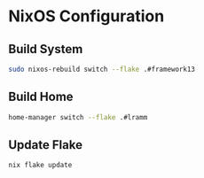 # NixOS Configuration

## Build System

```bash
sudo nixos-rebuild switch --flake .#framework13
```

## Build Home

```bash
home-manager switch --flake .#lramm
```

## Update Flake

```bash
nix flake update
```